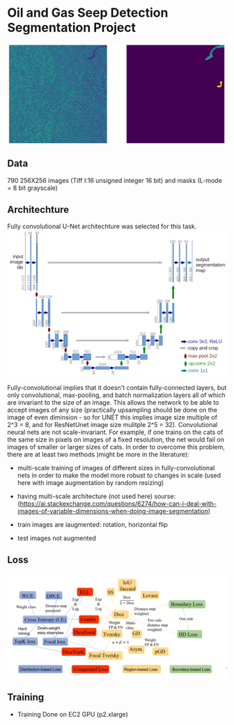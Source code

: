 # Oil and Gas Seep Detection Segmentation Project


![**Image and Mask](https://github.com/EvgenyDyshlyuk/Oil_Seep_Detection/blob/master/figures/image_and_mask.png)

## Data
790 256X256 images (Tiff I:16 unsigned integer 16 bit) and masks (L-mode = 8 bit grayscale) 

## Architechture
Fully convolutional U-Net architechture was selected for this task. 
![**U-Net](https://github.com/EvgenyDyshlyuk/Image_Segmentation_Capstone_Project/blob/master/figures/Unet.png)

Fully-convolutional implies that it doesn't contain fully-connected layers, but only convolutional, max-pooling, and batch normalization layers all of which are invariant to the size of an image. This allows the network to be able to accept images of any size (practically upsampling should be done on the image of even diminsion - so for UNET this implies image size multiple of 2^3 = 8, and for ResNetUnet image size mulitple 2^5 = 32).
Convolutional neural nets are not scale-invariant. For example, if one trains on the cats of the same size in pixels on images of a fixed resolution, the net would fail on images of smaller or larger sizes of cats. In order to overcome this problem, there are at least two methods )might be more in the literature):
- multi-scale training of images of different sizes in fully-convolutional nets in order to make the model more robust to changes in scale (used here with image augmentation by random resizing)
- having multi-scale architecture (not used here) sourse: (https://ai.stackexchange.com/questions/6274/how-can-i-deal-with-images-of-variable-dimensions-when-doing-image-segmentation)

- train images are iaugmented: rotation, horizontal flip
- test images not augmented

## Loss
![**U-Net](https://github.com/EvgenyDyshlyuk/Image_Segmentation_Capstone_Project/blob/master/figures/loss.png)


## Training
- Training Done on EC2 GPU (p2.xlarge)
